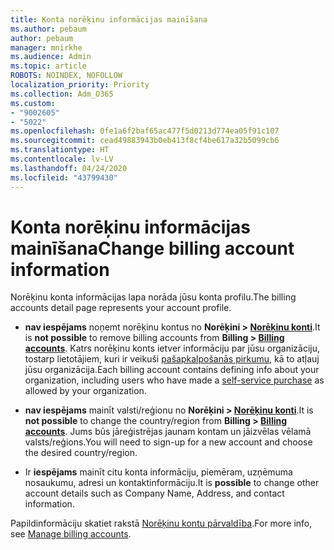 ```yaml
---
title: Konta norēķinu informācijas mainīšana
ms.author: pebaum
author: pebaum
manager: mnirkhe
ms.audience: Admin
ms.topic: article
ROBOTS: NOINDEX, NOFOLLOW
localization_priority: Priority
ms.collection: Adm_O365
ms.custom:
- "9002605"
- "5022"
ms.openlocfilehash: 0fe1a6f2baf65ac477f5d0213d774ea05f91c107
ms.sourcegitcommit: cead49883943b0eb413f8cf4be617a32b5099cb6
ms.translationtype: HT
ms.contentlocale: lv-LV
ms.lasthandoff: 04/24/2020
ms.locfileid: "43799430"
---
```

# <a name="change-billing-account-information"></a><span data-ttu-id="00bff-102">Konta norēķinu informācijas mainīšana</span><span class="sxs-lookup"><span data-stu-id="00bff-102">Change billing account information</span></span>

<span data-ttu-id="00bff-103">Norēķinu konta informācijas lapa norāda jūsu konta profilu.</span><span class="sxs-lookup"><span data-stu-id="00bff-103">The billing accounts detail page represents your account profile.</span></span>

- <span data-ttu-id="00bff-104">**nav iespējams** noņemt norēķinu kontus no **Norēķini > [Norēķinu konti](https://go.microsoft.com/fwlink/p/?linkid=2084771)**.</span><span class="sxs-lookup"><span data-stu-id="00bff-104">It is **not possible** to remove billing accounts from **Billing > [Billing accounts](https://go.microsoft.com/fwlink/p/?linkid=2084771)**.</span></span> <span data-ttu-id="00bff-105">Katrs norēķinu konts ietver informāciju par jūsu organizāciju, tostarp lietotājiem, kuri ir veikuši [pašapkalpošanās pirkumu](https://docs.microsoft.com/microsoft-365/commerce/subscriptions/manage-self-service-purchases-admins), kā to atļauj jūsu organizācija.</span><span class="sxs-lookup"><span data-stu-id="00bff-105">Each billing account contains defining info about your organization, including users who have made a [self-service purchase](https://docs.microsoft.com/microsoft-365/commerce/subscriptions/manage-self-service-purchases-admins) as allowed by your organization.</span></span> 

- <span data-ttu-id="00bff-106">**nav iespējams** mainīt valsti/reģionu no **Norēķini > [Norēķinu konti](https://go.microsoft.com/fwlink/p/?linkid=2084771)**.</span><span class="sxs-lookup"><span data-stu-id="00bff-106">It is **not possible** to change the country/region from **Billing > [Billing accounts](https://go.microsoft.com/fwlink/p/?linkid=2084771)**.</span></span> <span data-ttu-id="00bff-107">Jums būs jāreģistrējas jaunam kontam un jāizvēlas vēlamā valsts/reģions.</span><span class="sxs-lookup"><span data-stu-id="00bff-107">You will need to sign-up for a new account and choose the desired country/region.</span></span> 

- <span data-ttu-id="00bff-108">Ir **iespējams** mainīt citu konta informāciju, piemēram, uzņēmuma nosaukumu, adresi un kontaktinformāciju.</span><span class="sxs-lookup"><span data-stu-id="00bff-108">It is **possible** to change other account details such as Company Name, Address, and contact information.</span></span> 

<span data-ttu-id="00bff-109">Papildinformāciju skatiet rakstā [Norēķinu kontu pārvaldība](https://docs.microsoft.com/microsoft-365/commerce/manage-billing-accounts).</span><span class="sxs-lookup"><span data-stu-id="00bff-109">For more info, see [Manage billing accounts](https://docs.microsoft.com/microsoft-365/commerce/manage-billing-accounts).</span></span> 
